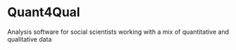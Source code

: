# Quant4Qual
Analysis software for social scientists working with a mix of quantitative and qualitative data
